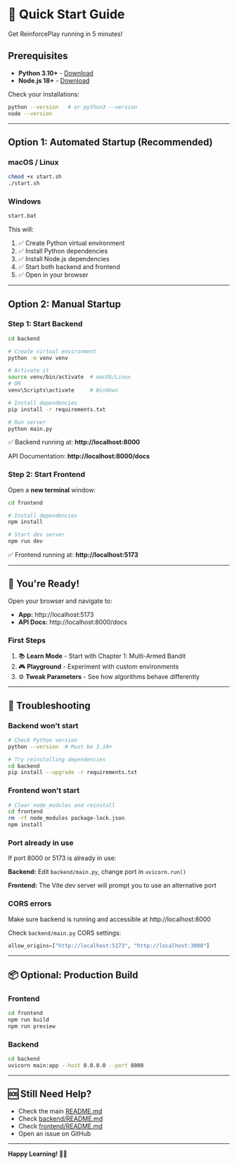 # 🚀 Quick Start Guide

Get ReinforcePlay running in 5 minutes!

## Prerequisites

- **Python 3.10+** - [Download](https://www.python.org/downloads/)
- **Node.js 18+** - [Download](https://nodejs.org/)

Check your installations:
```bash
python --version   # or python3 --version
node --version
```

---

## Option 1: Automated Startup (Recommended)

### macOS / Linux
```bash
chmod +x start.sh
./start.sh
```

### Windows
```bash
start.bat
```

This will:
1. ✅ Create Python virtual environment
2. ✅ Install Python dependencies
3. ✅ Install Node.js dependencies
4. ✅ Start both backend and frontend
5. ✅ Open in your browser

---

## Option 2: Manual Startup

### Step 1: Start Backend

```bash
cd backend

# Create virtual environment
python -m venv venv

# Activate it
source venv/bin/activate  # macOS/Linux
# OR
venv\Scripts\activate     # Windows

# Install dependencies
pip install -r requirements.txt

# Run server
python main.py
```

✅ Backend running at: **http://localhost:8000**

API Documentation: **http://localhost:8000/docs**

### Step 2: Start Frontend

Open a **new terminal** window:

```bash
cd frontend

# Install dependencies
npm install

# Start dev server
npm run dev
```

✅ Frontend running at: **http://localhost:5173**

---

## 🎉 You're Ready!

Open your browser and navigate to:
- **App:** http://localhost:5173
- **API Docs:** http://localhost:8000/docs

### First Steps

1. 📚 **Learn Mode** - Start with Chapter 1: Multi-Armed Bandit
2. 🎮 **Playground** - Experiment with custom environments
3. ⚙️ **Tweak Parameters** - See how algorithms behave differently

---

## 🐛 Troubleshooting

### Backend won't start
```bash
# Check Python version
python --version  # Must be 3.10+

# Try reinstalling dependencies
cd backend
pip install --upgrade -r requirements.txt
```

### Frontend won't start
```bash
# Clear node_modules and reinstall
cd frontend
rm -rf node_modules package-lock.json
npm install
```

### Port already in use
If port 8000 or 5173 is already in use:

**Backend:** Edit `backend/main.py`, change port in `uvicorn.run()`

**Frontend:** The Vite dev server will prompt you to use an alternative port

### CORS errors
Make sure backend is running and accessible at http://localhost:8000

Check `backend/main.py` CORS settings:
```python
allow_origins=["http://localhost:5173", "http://localhost:3000"]
```

---

## 📦 Optional: Production Build

### Frontend
```bash
cd frontend
npm run build
npm run preview
```

### Backend
```bash
cd backend
uvicorn main:app --host 0.0.0.0 --port 8000
```

---

## 🆘 Still Need Help?

- Check the main [README.md](README.md)
- Check [backend/README.md](backend/README.md)
- Check [frontend/README.md](frontend/README.md)
- Open an issue on GitHub

---

**Happy Learning! 🧠✨**

